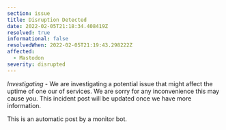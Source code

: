 ```yaml
---
section: issue
title: Disruption Detected
date: 2022-02-05T21:18:34.408419Z
resolved: true
informational: false
resolvedWhen: 2022-02-05T21:19:43.298222Z
affected:
  - Mastodon
severity: disrupted
---
```

*Investigating* - We are investigating a potential issue that might affect the uptime of one our of services. We are sorry for any inconvenience this may cause you. This incident post will be updated once we have more information.

This is an automatic post by a monitor bot.
        